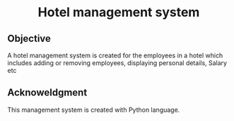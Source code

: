 


<html>
  <h1 align='center'>
    Hotel management system
  </h1>
  <h2>
    Objective
  </h2>
  <p1>
     A hotel management system is created for the employees in a hotel which includes adding or removing employees, displaying personal details, Salary etc
  </p1>
  
  <h2>
    Acknoweldgment 
  </h2>
  <p1>
    This management system is created with Python language.
  </p1>


  </html>
  
  





